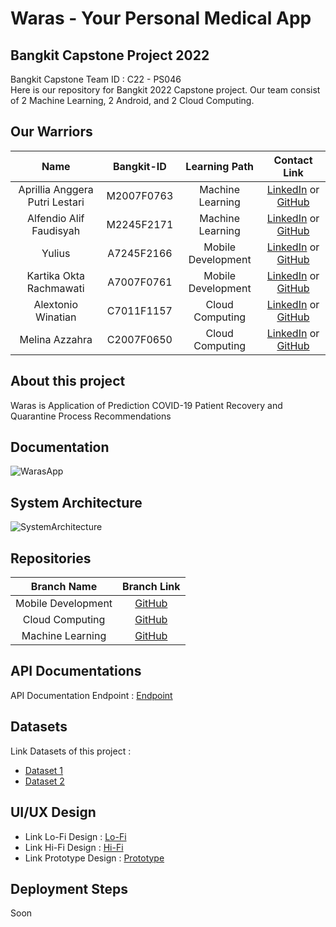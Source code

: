 # Waras - Your Personal Medical App

## Bangkit Capstone Project 2022

Bangkit Capstone Team ID : C22 - PS046 <br>
Here is our repository for Bangkit 2022 Capstone project. Our team consist of 2 Machine Learning, 2 Android, and 2 Cloud Computing.

## Our Warriors

|              Name              | Bangkit-ID |   Learning Path    |                                                       Contact Link                                                       |
| :----------------------------: | :--------: | :----------------: | :----------------------------------------------------------------------------------------------------------------------: |
| Aprillia Anggera Putri Lestari | M2007F0763 |  Machine Learning  |            [LinkedIn](https://www.linkedin.com/in/aprillia-anggera/) or [GitHub](https://github.com/anggera)             |
|    Alfendio Alif Faudisyah     | M2245F2171 |  Machine Learning  |                [LinkedIn](https://www.linkedin.com/in/alfendio/) or [GitHub](https://github.com/alfendio)                |
|             Yulius             | A7245F2166 | Mobile Development |              [LinkedIn](https://www.linkedin.com/in/natyulius/) or [GitHub](https://github.com/yuliusius1)               |
|    Kartika Okta Rachmawati     | A7007F0761 | Mobile Development |    [LinkedIn](https://www.linkedin.com/in/tikaa-undefined-3b1090237/) or [GitHub](https://github.com/kartikaokta123)     |
|       Alextonio Winatian       | C7011F1157 |  Cloud Computing   | [LinkedIn](https://www.linkedin.com/in/alextonio-winatian-168b67236/) or [GitHub](https://github.com/Alextonio-Winatian) |
|         Melina Azzahra         | C2007F0650 |  Cloud Computing   |        [LinkedIn](https://www.linkedin.com/in/melina-azzahra-212399201/) or [GitHub](https://github.com/nmelinaa)        |

## About this project

Waras is Application of Prediction COVID-19 Patient Recovery and Quarantine Process Recommendations

## Documentation

![WarasApp](https://github.com/yuliusius1/waras-bangkit-capstone-2022/blob/main/assets/documentation.jpg)

## System Architecture

![SystemArchitecture](https://github.com/yuliusius1/waras-bangkit-capstone-2022/blob/main/assets/system_architecture.jpg)

## Repositories

|    Branch Name     |                                      Branch Link                                      |
| :----------------: | :-----------------------------------------------------------------------------------: |
| Mobile Development | [GitHub](https://github.com/yuliusius1/waras-bangkit-capstone-2022/tree/android-dev1) |
|  Cloud Computing   |   [GitHub](https://github.com/yuliusius1/waras-bangkit-capstone-2022/tree/cc-dev1)    |
|  Machine Learning  |    [GitHub](https://github.com/yuliusius1/waras-bangkit-capstone-2022/tree/ml-dev)    |

## API Documentations

API Documentation Endpoint : [Endpoint](https://documenter.getpostman.com/view/21187908/Uz5CLHqp)

## Datasets

Link Datasets of this project :

- [Dataset 1](https://github.com/saadidrees/dataset_covid_19_symptoms/blob/master/dataset_symps_covid19.csv)
- [Dataset 2](https://github.com/yuliusius1/waras-bangkit-capstone-2022/blob/ml-dev/Dataset/dataset_kuesioner_1.csv)

## UI/UX Design

- Link Lo-Fi Design : [Lo-Fi](https://www.figma.com/file/E3FdMv9JI6ztkQxKpM5VH7/Capstone-Project?node-id=0%3A1)
- Link Hi-Fi Design : [Hi-Fi](https://www.figma.com/file/E3FdMv9JI6ztkQxKpM5VH7/Capstone-Project?node-id=109%3A93)
- Link Prototype Design : [Prototype](https://www.figma.com/proto/E3FdMv9JI6ztkQxKpM5VH7/Capstone-Project?page-id=344%3A211&node-id=344%3A246&viewport=465%2C233%2C0.32&scaling=scale-down&starting-point-node-id=344%3A239)

## Deployment Steps

Soon
